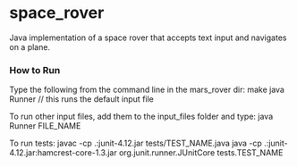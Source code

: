 # space_rover
Java implementation of a space rover that accepts text input and navigates on a plane.

### How to Run

Type the following from the command line in the mars_rover dir:
    make java Runner // this runs the default input file

To run other input files, add them to the input_files folder and type:
    java Runner FILE_NAME

To run tests:
    javac -cp .:junit-4.12.jar tests/TEST_NAME.java
    java  -cp .:junit-4.12.jar:hamcrest-core-1.3.jar org.junit.runner.JUnitCore tests.TEST_NAME

